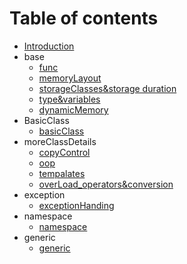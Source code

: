 # Table of contents

* [Introduction](README.md)
* base 
    * [func](base/func.md)
    * [memoryLayout](base/memoryLayout.md)
    * [storageClasses&storage duration](base/storageClasses&storageDuration.md)
    * [type&variables](base/type&variables.md)
    * [dynamicMemory](base/dynamicMemory.md)
* BasicClass
    * [basicClass](BasicClass/basicClass.md)
* moreClassDetails
    * [copyControl](moreClassDetails/copyControl.md)
    * [oop](moreClassDetails/oop.md)
    * [tempalates](moreClassDetails/templates.md)
    * [overLoad_operators&conversion](moreClassDetails/overLoad_operators&conversion.md)
* exception
    * [exceptionHanding](exception/exceptionhanding.md)
* namespace 
    * [namespace](namespace/namespace.md)
* generic
    * [generic](generic/generic&associative.md)
